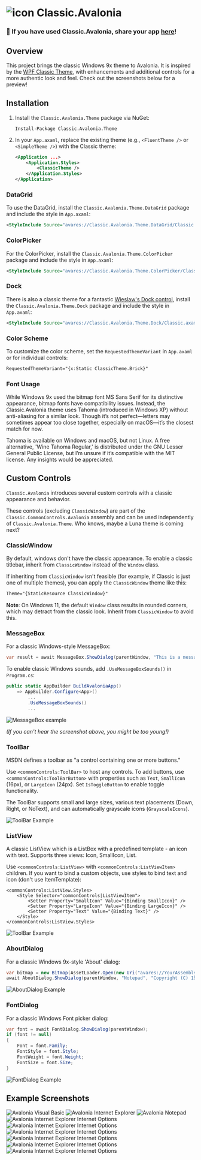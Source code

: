 # ![icon](https://raw.githubusercontent.com/BAndysc/Classic.Avalonia/refs/heads/master/icon.png) Classic.Avalonia

### 📢 If you have used Classic.Avalonia, share your app [here](https://github.com/BAndysc/Classic.Avalonia/discussions/2)!

## Overview

This project brings the classic Windows 9x theme to Avalonia. It is inspired by the [WPF Classic Theme](https://github.com/dotnet/wpf/tree/main/src/Microsoft.DotNet.Wpf/src/Themes/PresentationFramework.Classic/Themes), with enhancements and additional controls for a more authentic look and feel. Check out the screenshots below for a preview!

## Installation

1. Install the `Classic.Avalonia.Theme` package via NuGet:
   ```
   Install-Package Classic.Avalonia.Theme
   ```
2. In your `App.axaml`, replace the existing theme (e.g., `<FluentTheme />` or `<SimpleTheme />`) with the Classic theme:
   ```xml
   <Application ...>
       <Application.Styles>
           <ClassicTheme />
       </Application.Styles>
   </Application>
   ```

### DataGrid
To use the DataGrid, install the `Classic.Avalonia.Theme.DataGrid` package and include the style in `App.axaml`:
```xml
<StyleInclude Source="avares://Classic.Avalonia.Theme.DataGrid/Classic.axaml"/>
```

### ColorPicker
For the ColorPicker, install the `Classic.Avalonia.Theme.ColorPicker` package and include the style in `App.axaml`:
```xml
<StyleInclude Source="avares://Classic.Avalonia.Theme.ColorPicker/Classic.axaml"/>
```

### Dock
There is also a classic theme for a fantastic [Wieslaw's Dock control](https://github.com/wieslawsoltes/Dock), install the `Classic.Avalonia.Theme.Dock` package and include the style in `App.axaml`:
```xml
<StyleInclude Source="avares://Classic.Avalonia.Theme.Dock/Classic.axaml" />
```

### Color Scheme

To customize the color scheme, set the `RequestedThemeVariant` in `App.axaml` or for individual controls:
```xml
RequestedThemeVariant="{x:Static ClassicTheme.Brick}"
```

### Font Usage

While Windows 9x used the bitmap font MS Sans Serif for its distinctive appearance, bitmap fonts have compatibility issues. Instead, the Classic.Avalonia theme uses Tahoma (introduced in Windows XP) without anti-aliasing for a similar look. Though it’s not perfect—letters may sometimes appear too close together, especially on macOS—it’s the closest match for now.

Tahoma is available on Windows and macOS, but not Linux. A free alternative, 'Wine Tahoma Regular,' is distributed under the GNU Lesser General Public License, but I’m unsure if it’s compatible with the MIT license. Any insights would be appreciated.

## Custom Controls

`Classic.Avalonia` introduces several custom controls with a classic appearance and behavior.

These controls (excluding `ClassicWindow`) are part of the `Classic.CommonControls.Avalonia` assembly and can be used independently of `Classic.Avalonia.Theme`. Who knows, maybe a Luna theme is coming next?

### ClassicWindow

By default, windows don't have the classic appearance. To enable a classic titlebar, inherit from `ClassicWindow` instead of the `Window` class.

If inheriting from `ClassicWindow` isn't feasible (for example, if Classic is just one of multiple themes), you can apply the `ClassicWindow` theme like this:
```xml
Theme="{StaticResource ClassicWindow}"
```

**Note**: On Windows 11, the default `Window` class results in rounded corners, which may detract from the classic look. Inherit from `ClassicWindow` to avoid this.

### MessageBox

For a classic Windows-style MessageBox:
```csharp
var result = await MessageBox.ShowDialog(parentWindow, "This is a message box", "Title", MessageBoxButtons.Ok, MessageBoxIcon.Information);
```

To enable classic Windows sounds, add `.UseMessageBoxSounds()` in `Program.cs`:
```csharp
public static AppBuilder BuildAvaloniaApp()
    => AppBuilder.Configure<App>()
        ...
        .UseMessageBoxSounds()
        ...
```

![MessageBox example](https://raw.githubusercontent.com/BAndysc/Classic.Avalonia/refs/heads/master/samples/examples/messagebox.png)

*(If you can't hear the screenshot above, you might be too young!)*

### ToolBar

MSDN defines a toolbar as "a control containing one or more buttons."

Use `<commonControls:ToolBar>` to host any controls. To add buttons, use `<commonControls:ToolBarButton>` with properties such as `Text`, `SmallIcon` (16px), or `LargeIcon` (24px). Set `IsToggleButton` to enable toggle functionality.

The ToolBar supports small and large sizes, various text placements (Down, Right, or NoText), and can automatically grayscale icons (`GrayscaleIcons`).

![ToolBar Example](https://raw.githubusercontent.com/BAndysc/Classic.Avalonia/refs/heads/master/samples/examples/toolbar.png)

### ListView

A classic ListView which is a ListBox with a predefined template - an icon with text. Supports three views: Icon, SmallIcon, List.

Use `<commonControls:ListView>` with `<commonControls:ListViewItem>` children. If you want to bind a custom objects, use styles to bind text and icon (don't use ItemTemplate):
```
<commonControls:ListView.Styles>
    <Style Selector="commonControls|ListViewItem">
        <Setter Property="SmallIcon" Value="{Binding SmallIcon}" />
        <Setter Property="LargeIcon" Value="{Binding LargeIcon}" />
        <Setter Property="Text" Value="{Binding Text}" />
    </Style>
</commonControls:ListView.Styles>
```

![ToolBar Example](https://raw.githubusercontent.com/BAndysc/Classic.Avalonia/refs/heads/master/samples/examples/listview_icons.gif)


### AboutDialog

For a classic Windows 9x-style 'About' dialog:
```csharp
var bitmap = new Bitmap(AssetLoader.Open(new Uri("avares://YourAssembly/YourPathToIcon.png")));
await AboutDialog.ShowDialog(parentWindow, "Notepad", "Copyright (C) 1985-1999", bitmap);
```

![AboutDialog Example](https://raw.githubusercontent.com/BAndysc/Classic.Avalonia/refs/heads/master/samples/examples/aboutdialog.png)

### FontDialog

For a classic Windows Font picker dialog:
```csharp
var font = await FontDialog.ShowDialog(parentWindow);
if (font != null)
{
    Font = font.Family;
    FontStyle = font.Style;
    FontWeight = font.Weight;
    FontSize = font.Size;
}
```

![FontDialog Example](https://raw.githubusercontent.com/BAndysc/Classic.Avalonia/refs/heads/master/samples/examples/fontdialog.png)

## Example Screenshots

![Avalonia Visual Basic](https://raw.githubusercontent.com/BAndysc/Classic.Avalonia/refs/heads/master/samples/examples/avalonia_basic.gif)
![Avalonia Internet Explorer](https://raw.githubusercontent.com/BAndysc/Classic.Avalonia/refs/heads/master/samples/examples/avalonia_explorer1.png)
![Avalonia Notepad](https://raw.githubusercontent.com/BAndysc/Classic.Avalonia/refs/heads/master/samples/examples/notepad.png)
![Avalonia Internet Explorer Internet Options](https://raw.githubusercontent.com/BAndysc/Classic.Avalonia/refs/heads/master/samples/examples/avalonia_explorer2.png)
![Avalonia Internet Explorer Internet Options](https://raw.githubusercontent.com/BAndysc/Classic.Avalonia/refs/heads/master/samples/examples/avalonia_explorer3.png)
![Avalonia Internet Explorer Internet Options](https://raw.githubusercontent.com/BAndysc/Classic.Avalonia/refs/heads/master/samples/examples/avalonia_explorer4.png)
![Avalonia Internet Explorer Internet Options](https://raw.githubusercontent.com/BAndysc/Classic.Avalonia/refs/heads/master/samples/examples/avalonia_explorer5.png)
![Avalonia Internet Explorer Internet Options](https://raw.githubusercontent.com/BAndysc/Classic.Avalonia/refs/heads/master/samples/examples/avalonia_explorer6.png)
![Avalonia Internet Explorer Internet Options](https://raw.githubusercontent.com/BAndysc/Classic.Avalonia/refs/heads/master/samples/examples/avalonia_explorer7.png)